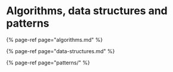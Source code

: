# Algorithms, data structures and patterns

{% page-ref page="algorithms.md" %}

{% page-ref page="data-structures.md" %}

{% page-ref page="patterns/" %}

